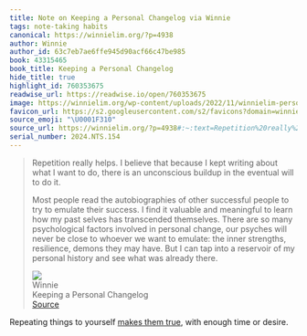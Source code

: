 ```yaml
---
title: Note on Keeping a Personal Changelog via Winnie
tags: note-taking habits
canonical: https://winnielim.org/?p=4938
author: Winnie
author_id: 63c7eb7ae6ffe945d90acf66c47be985
book: 43315465
book_title: Keeping a Personal Changelog
hide_title: true
highlight_id: 760353675
readwise_url: https://readwise.io/open/760353675
image: https://winnielim.org/wp-content/uploads/2022/11/winnielim-personal-changelog.png
favicon_url: https://s2.googleusercontent.com/s2/favicons?domain=winnielim.org
source_emoji: "\U0001F310"
source_url: https://winnielim.org/?p=4938#:~:text=Repetition%20really%20helps.,was%20already%20there.
serial_number: 2024.NTS.154
---
```

> Repetition really helps. I believe that because I kept writing about what I want to do, there is an unconscious buildup in the eventual will to do it.
> 
> Most people read the autobiographies of other successful people to try to emulate their success. I find it valuable and meaningful to learn how my past selves has transcended themselves. There are so many psychological factors involved in personal change, our psyches will never be close to whoever we want to emulate: the inner strengths, resilience, demons they may have. But I can tap into a reservoir of my personal history and see what was already there.
> <div class="quoteback-footer"><div class="quoteback-avatar"><img class="mini-favicon" src="https://s2.googleusercontent.com/s2/favicons?domain=winnielim.org"></div><div class="quoteback-metadata"><div class="metadata-inner"><span style="display:none">FROM:</span><div aria-label="Winnie" class="quoteback-author"> Winnie</div><div aria-label="Keeping a Personal Changelog" class="quoteback-title"> Keeping a Personal Changelog</div></div></div><div class="quoteback-backlink"><a target="_blank" aria-label="go to the full text of this quotation" rel="noopener" href="https://winnielim.org/?p=4938#:~:text=Repetition%20really%20helps.,was%20already%20there." class="quoteback-arrow"> Source</a></div></div>

Repeating things to yourself [makes them true](https://www.joshbeckman.org/notes/475469846), with enough time or desire. 